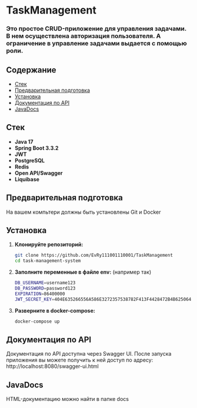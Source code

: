 # TaskManagement
### Это простое CRUD-приложение для управления задачами. В нем осуществлена авторизация пользователя. А ограничение в управление задачами выдается с помощью роли.

## Содержание

- [Стек](#Стек)
- [Предварительная подготовка](#предварительная-подготовка)
- [Установка](#установка)
- [Документация по API](#документация-по-API)
- [JavaDocs](#JavaDocs)

## Стек
- **Java 17**
- **Spring Boot 3.3.2**
- **JWT**
- **PostgreSQL**
- **Redis**
- **Open API/Swagger**
- **Liquibase**

## Предварительная подготовка
На вашем компьтери должны быть установлены Git и Docker

## Установка

1. **Клонируйте репозиторий:**

    ```sh
    git clone https://github.com/EvRy111001110001/TaskManagement
    cd task-management-system
    ```

2. **Заполните переменные в файле env:** (например так)
    ```sh
    DB_USERNAME=username123
    DB_PASSWORD=password123
    EXPIRATION=86400000
    JWT_SECRET_KEY=404E635266556A586E3272357538782F413F4428472B4B6250645367566B5970
    ```


3. **Разверните в docker-compose:**

    ```sh
    docker-compose up
    ```
## Документация по API
Документация по API доступна через Swagger UI. После запуска приложения вы можете получить к ней доступ по адресу: http://localhost:8080/swagger-ui.html

## JavaDocs
HTML-документацию можно найти в папке docs